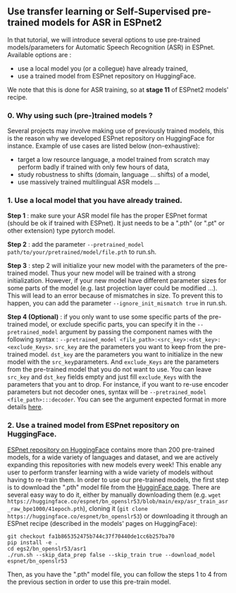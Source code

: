 ## Use transfer learning or Self-Supervised pre-trained models for ASR in ESPnet2

In that tutorial, we will introduce several options to use pre-trained models/parameters for Automatic Speech Recognition (ASR) in ESPnet. Available options are : 
- use a local model you (or a collegue) have already trained,
- use a trained model from ESPnet repository on HuggingFace.

We note that this is done for ASR training, so at __stage 11__ of ESPnet2 models' recipe.

### 0. Why using such (pre-)trained models ? 

Several projects may involve making use of previously trained models, this is the reason why we developed ESPnet repository on HuggingFace for instance.
Example of use cases are listed below (non-exhaustive):
- target a low resource language, a model trained from scratch may perform badly if trained with only few hours of data,
- study robustness to shifts (domain, language ... shifts) of a model,
- use massively trained multilingual ASR models ...

### 1. Use a local model that you have already trained. 

__Step 1__ : make sure your ASR model file has the proper ESPnet format (should be ok if trained with ESPnet). It just needs to be a ".pth" (or ".pt" or other extension) type pytorch model.

__Step 2__ : add the parameter ```--pretrained_model path/to/your/pretrained/model/file.pth``` to run.sh. 

__Step 3__ : step 2 will initialize your new model with the parameters of the pre-trained model. Thus your new model will be trained with a strong initialization. However, if your new model have different parameter sizes for some parts of the model (e.g. last projection layer could be modified ...). This will lead to an error because of mismatches in size. To prevent this to happen, you can add the parameter ```--ignore_init_mismatch true``` in run.sh.

__Step 4 (Optional)__ : if you only want to use some specific parts of the pre-trained model, or exclude specific parts, you can specify it in the ```--pretrained_model``` argument by passing the component names with the following syntax : ```--pretrained_model <file_path>:<src_key>:<dst_key>:<exclude_Keys>```. ```src_key``` are the parameters you want to keep from the pre-trained model. ```dst_key``` are the parameters you want to initialize in the new model with the ```src_key```parameters. And ```exclude_Keys``` are the parameters from the pre-trained model that you do not want to use. You can leave ```src_key``` and ```dst_key``` fields empty and just fill ```exclude_Keys``` with the parameters that you ant to drop. For instance, if you want to re-use encoder parameters but not decoder ones, syntax will be ```--pretrained_model <file_path>:::decoder```.  You can see the argument expected format in more details [here](https://github.com/espnet/espnet/blob/e76c78c0c661ab37cc081d46d9b059dcb31292fe/espnet2/torch_utils/load_pretrained_model.py#L43-L53).


### 2. Use a trained model from ESPnet repository on HuggingFace.

[ESPnet repository on HuggingFace](https://huggingface.co/espnet) contains more than 200 pre-trained models, for a wide variety of languages and dataset, and we are actively expanding this repositories with new models every week! This enable any user to perform transfer learning with a wide variety of models without having to re-train them. 
In order to use our pre-trained models, the first step is to download the ".pth" model file from the [HugginFace page](https://huggingface.co/espnet). There are several easy way to do it, either by manually downloading them (e.g. ```wget https://huggingface.co/espnet/bn_openslr53/blob/main/exp/asr_train_asr_raw_bpe1000/41epoch.pth```), cloning it (```git clone https://huggingface.co/espnet/bn_openslr53```) or downloading it through an ESPnet recipe (described in the models' pages on HuggingFace): 
```cd espnet
git checkout fa1b865352475b744c37f70440de1cc6b257ba70
pip install -e .
cd egs2/bn_openslr53/asr1
./run.sh --skip_data_prep false --skip_train true --download_model espnet/bn_openslr53
```

Then, as you have the ".pth" model file, you can follow the steps 1 to 4 from the previous section in order to use this pre-train model.
